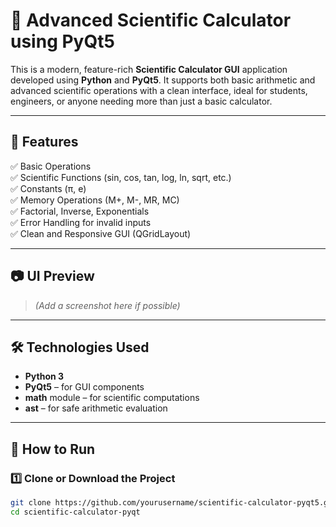 # 🔢 Advanced Scientific Calculator using PyQt5

This is a modern, feature-rich **Scientific Calculator GUI** application developed using **Python** and **PyQt5**. It supports both basic arithmetic and advanced scientific operations with a clean interface, ideal for students, engineers, or anyone needing more than just a basic calculator.

---

## 🧠 Features

✅ Basic Operations  
✅ Scientific Functions (sin, cos, tan, log, ln, sqrt, etc.)  
✅ Constants (π, e)  
✅ Memory Operations (M+, M-, MR, MC)  
✅ Factorial, Inverse, Exponentials  
✅ Error Handling for invalid inputs  
✅ Clean and Responsive GUI (QGridLayout)

---

## 📷 UI Preview

> *(Add a screenshot here if possible)*

---

## 🛠️ Technologies Used

- **Python 3**
- **PyQt5** – for GUI components
- **math** module – for scientific computations
- **ast** – for safe arithmetic evaluation

---

## 🚀 How to Run

### 1️⃣ Clone or Download the Project

```bash
git clone https://github.com/yourusername/scientific-calculator-pyqt5.git
cd scientific-calculator-pyqt
